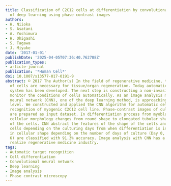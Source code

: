 ```yaml
---
title: Classification of C2C12 cells at differentiation by convolutional neural network
  of deep learning using phase contrast images
authors:
- H. Niioka
- S. Asatani
- A. Yoshimura
- H. Ohigashi
- S. Tagawa
- J. Miyake
date: '2017-01-01'
publishDate: '2025-04-05T07:36:40.762788Z'
publication_types:
- article-journal
publication: '*Human Cell*'
doi: 10.1007/s13577-017-0191-9
abstract: © 2017 The Author(s) In the field of regenerative medicine, tremendous numbers
  of cells are necessary for tissue/organ regeneration. Today automatic cell-culturing
  system has been developed. The next step is constructing a non-invasive method to
  monitor the conditions of cells automatically. As an image analysis method, convolutional
  neural network (CNN), one of the deep learning method, is approaching human recognition
  level. We constructed and applied the CNN algorithm for automatic cellular differentiation
  recognition of myogenic C2C12 cell line. Phase-contrast images of cultured C2C12
  are prepared as input dataset. In differentiation process from myoblasts to myotubes,
  cellular morphology changes from round shape to elongated tubular shape due to fusion
  of the cells. CNN abstract the features of the shape of the cells and classify the
  cells depending on the culturing days from when differentiation is induced. Changes
  in cellular shape depending on the number of days of culture (Day 0, Day 3, Day
  6) are classified with 91.3% accuracy. Image analysis with CNN has a potential to
  realize regenerative medicine industry.
tags:
- Automatic target recognition
- Cell differentiation
- Convolutional neural network
- Deep learning
- Image analysis
- Phase contrast microscopy
---
```

